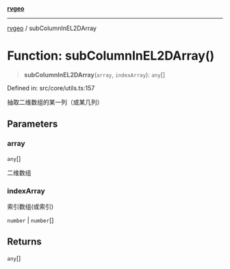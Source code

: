 [**rvgeo**](../README.md)

***

[rvgeo](../globals.md) / subColumnInEL2DArray

# Function: subColumnInEL2DArray()

> **subColumnInEL2DArray**(`array`, `indexArray`): `any`[]

Defined in: src/core/utils.ts:157

抽取二维数组的某一列（或某几列）

## Parameters

### array

`any`[]

二维数组

### indexArray

索引数组(或索引)

`number` | `number`[]

## Returns

`any`[]
